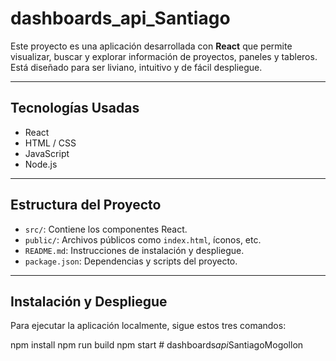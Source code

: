 # dashboards_api_Santiago

Este proyecto es una aplicación desarrollada con **React** que permite visualizar, buscar y explorar información de proyectos, paneles y tableros. Está diseñado para ser liviano, intuitivo y de fácil despliegue.

---

## Tecnologías Usadas

- React
- HTML / CSS
- JavaScript
- Node.js

---

## Estructura del Proyecto

- `src/`: Contiene los componentes React.
- `public/`: Archivos públicos como `index.html`, íconos, etc.
- `README.md`: Instrucciones de instalación y despliegue.
- `package.json`: Dependencias y scripts del proyecto.

---

## Instalación y Despliegue

Para ejecutar la aplicación localmente, sigue estos tres comandos:

npm install
npm run build
npm start
#   d a s h b o a r d s _ a p i _ S a n t i a g o M o g o l l o n  
 